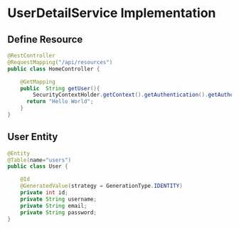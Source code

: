 
# UserDetailService Implementation


## Define Resource 

```java
@RestController
@RequestMapping("/api/resources")
public class HomeController {

    @GetMapping
    public  String getUser(){
        SecurityContextHolder.getContext().getAuthentication().getAuthorities().forEach(r-> System.out.println("Role : " + r.getAuthority().toString()));
      return "Hello World";
    }
}

```

## User Entity
```java 
@Entity
@Table(name="users")
public class User {

    @Id
    @GeneratedValue(strategy = GenerationType.IDENTITY)
    private int id;
    private String username;
    private String email;
    private String password;
}
```